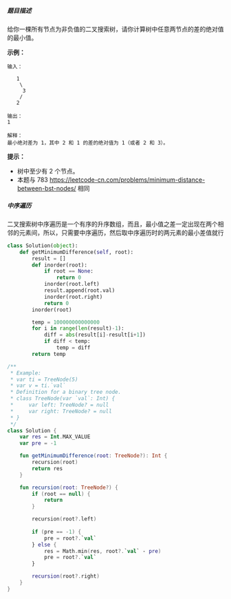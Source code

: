 ##### 题目描述

给你一棵所有节点为非负值的二叉搜索树，请你计算树中任意两节点的差的绝对值的最小值。

 

**示例：**

```
输入：

   1
    \
     3
    /
   2

输出：
1

解释：
最小绝对差为 1，其中 2 和 1 的差的绝对值为 1（或者 2 和 3）。
```

 

**提示：**

- 树中至少有 2 个节点。
- 本题与 783 https://leetcode-cn.com/problems/minimum-distance-between-bst-nodes/ 相同





##### 中序遍历

二叉搜索树中序遍历是一个有序的升序数组，而且，最小值之差一定出现在两个相邻的元素间，所以，只需要中序遍历，然后取中序遍历时的两元素的最小差值就行


```python
class Solution(object):
    def getMinimumDifference(self, root):
        result = []
        def inorder(root):
            if root == None:
                return 0
            inorder(root.left)
            result.append(root.val)
            inorder(root.right)
            return 0
        inorder(root)

        temp = 100000000000000
        for i in range(len(result)-1):
            diff = abs(result[i]-result[i+1])
            if diff < temp:
                temp = diff
        return temp
```








```kotlin
/**
 * Example:
 * var ti = TreeNode(5)
 * var v = ti.`val`
 * Definition for a binary tree node.
 * class TreeNode(var `val`: Int) {
 *     var left: TreeNode? = null
 *     var right: TreeNode? = null
 * }
 */
class Solution {
    var res = Int.MAX_VALUE
    var pre = -1

    fun getMinimumDifference(root: TreeNode?): Int {
        recursion(root)
        return res
    }

    fun recursion(root: TreeNode?) {
        if (root == null) {
            return
        }

        recursion(root?.left)
        
        if (pre == -1) {
            pre = root?.`val`
        } else {
            res = Math.min(res, root?.`val` - pre)
            pre = root?.`val`
        }

        recursion(root?.right)
    }
}
```

